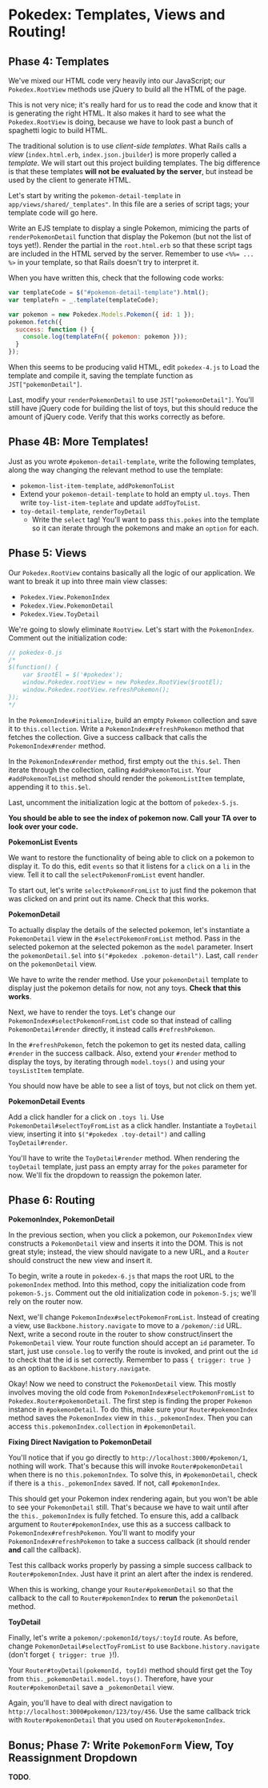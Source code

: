 # Pokedex: Templates, Views and Routing!

## Phase 4: Templates

We've mixed our HTML code very heavily into our JavaScript; our
`Pokedex.RootView` methods use jQuery to build all the HTML of the
page.

This is not very nice; it's really hard for us to read the code and
know that it is generating the right HTML. It also makes it hard to
see what the `Pokedex.RootView` is doing, because we have to look past
a bunch of spaghetti logic to build HTML.

The traditional solution is to use *client-side templates*. What Rails
calls a *view* (`index.html.erb`, `index.json.jbuilder`) is more
properly called a *template*. We will start out this project building
templates. The big difference is that these templates **will not be
evaluated by the server**, but instead be used by the client to
generate HTML.

Let's start by writing the `pokemon-detail-template` in
`app/views/shared/_templates"`. In this file are a series of script
tags; your template code will go here.

Write an EJS template to display a single Pokemon, mimicing the parts
of `renderPokemonDetail` function that display the Pokemon (but not
the list of toys yet!). Render the partial in the `root.html.erb` so
that these script tags are included in the HTML served by the
server. Remember to use `<%%= ... %>` in your template, so that Rails
doesn't try to interpret it.

When you have written this, check that the following code works:

```javascript
var templateCode = $("#pokemon-detail-template").html();
var templateFn = _.template(templateCode);

var pokemon = new Pokedex.Models.Pokemon({ id: 1 });
pokemon.fetch({
  success: function () {
    console.log(templateFn({ pokemon: pokemon }));
  }
});
```

When this seems to be producing valid HTML, edit `pokedex-4.js` to
Load the template and compile it, saving the template function as
`JST["pokemonDetail"]`.

Last, modify your `renderPokemonDetail` to use
`JST["pokemonDetail"]`. You'll still have jQuery code for building the
list of toys, but this should reduce the amount of jQuery code. Verify
that this works correctly as before.

## Phase 4B: More Templates!

Just as you wrote `#pokemon-detail-template`, write the following
templates, along the way changing the relevant method to use the
template:

* `pokemon-list-item-template`, `addPokemonToList`
* Extend your `pokemon-detail-template` to hold an empty
  `ul.toys`. Then write `toy-list-item-teplate` and update
  `addToyToList`.
* `toy-detail-template`, `renderToyDetail`
    * Write the `select` tag! You'll want to pass `this.pokes` into
      the template so it can iterate through the pokemons and make an
      `option` for each.

## Phase 5: Views

Our `Pokedex.RootView` contains basically all the logic of our
application. We want to break it up into three main view classes:

* `Pokedex.View.PokemonIndex`
* `Pokedex.View.PokemonDetail`
* `Pokedex.View.ToyDetail`

We're going to slowly eliminate `RootView`. Let's start with the
`PokemonIndex`. Comment out the initialization code:

```javascript
// pokedex-0.js
/*
$(function() {
    var $rootEl = $('#pokedex');
    window.Pokedex.rootView = new Pokedex.RootView($rootEl);
    window.Pokedex.rootView.refreshPokemon();
});
*/
```

In the `PokemonIndex#initialize`, build an empty `Pokemon` collection
and save it to `this.collection`. Write a
`PokemonIndex#refreshPokemon` method that fetches the collection. Give
a success callback that calls the `PokemonIndex#render` method.

In the `PokemonIndex#render` method, first empty out the
`this.$el`. Then iterate through the collection, calling
`#addPokemonToList`. Your `#addPokemonToList` method should render the
`pokemonListItem` template, appending it to `this.$el`.

Last, uncomment the initialization logic at the bottom of
`pokedex-5.js`.

**You should be able to see the index of pokemon now. Call your TA
over to look over your code.**

**PokemonList Events**

We want to restore the functionality of being able to click on a
pokemon to display it. To do this, edit `events` so that it listens
for a `click` on a `li` in the view. Tell it to call the
`selectPokemonFromList` event handler.

To start out, let's write `selectPokemonFromList` to just find the
pokemon that was clicked on and print out its name. Check that this
works.

**PokemonDetail**

To actually display the details of the selected pokemon, let's
instantiate a `PokemonDetail` view in the `#selectPokemonFromList`
method. Pass in the selected pokemon at the selected pokemon as the
`model` parameter. Insert the `pokemonDetail.$el` into `$("#pokedex
.pokemon-detail")`. Last, call `render` on the `pokemonDetail` view.

We have to write the render method. Use your `pokemonDetail` template
to display just the pokemon details for now, not any toys. **Check
that this works**.

Next, we have to render the toys. Let's change our
`PokemonIndex#selectPokemonFromList` code so that instead of calling
`PokemonDetail#render` directly, it instead calls `#refreshPokemon`.

In the `#refreshPokemon`, fetch the pokemon to get its nested data,
calling `#render` in the success callback. Also, extend your `#render`
method to display the toys, by iterating through `model.toys()` and
using your `toysListItem` template.

You should now have be able to see a list of toys, but not click on
them yet.

**PokemonDetail Events**

Add a click handler for a click on `.toys li`. Use
`PokemonDetail#selectToyFromList` as a click handler. Instantiate a
`ToyDetail` view, inserting it into `$("#pokedex .toy-detail")` and
calling `ToyDetail#render`.

You'll have to write the `ToyDetail#render` method. When rendering the
`toyDetail` template, just pass an empty array for the `pokes`
parameter for now. We'll fix the dropdown to reassign the pokemon
later.

## Phase 6: Routing

**PokemonIndex, PokemonDetail**

In the previous section, when you click a pokemon, our `PokemonIndex`
view constructs a `PokemonDetail` view and inserts it into the
DOM. This is not great style; instead, the view should navigate to a
new URL, and a `Router` should construct the new view and insert it.

To begin, write a route in `pokedex-6.js` that maps the root URL to
the `pokemonIndex` method. Into this method, copy the initialization
code from `pokemon-5.js`. Comment out the old initialization code in
`pokemon-5.js`; we'll rely on the router now.

Next, we'll change `PokemonIndex#selectPokemonFromList`. Instead of
creating a view, use `Backbone.history.navigate` to move to a
`/pokemon/:id` URL. Next, write a second route in the router to show
construct/insert the `PokemonDetail` view. Your route function should
accept an `id` parameter. To start, just use `console.log` to verify
the route is invoked, and print out the `id` to check that the id is
set correctly. Remember to pass `{ trigger: true }` as an option to
`Backbone.history.navigate`.

Okay! Now we need to construct the `PokemonDetail` view. This mostly
involves moving the old code from `PokemonIndex#selectPokemonFromList`
to `Pokedex.Router#pokemonDetail`. The first step is finding the
proper `Pokemon` instance in `#pokemonDetail`. To do this, make sure
your `Router#pokemonIndex` method saves the `PokemonIndex` view in
`this._pokemonIndex`. Then you can access
`this.pokemonIndex.collection` in `#pokemonDetail`.

**Fixing Direct Navigation to PokemonDetail**

You'll notice that if you go directly to
`http://localhost:3000/#pokemon/1`, nothing will work. That's because
this will invoke `Router#pokemonDetail` when there is no
`this.pokemonIndex`. To solve this, in `#pokemonDetail`, check if there
is a `this._pokemonIndex` saved. If not, call `#pokemonIndex`.

This should get your Pokemon index rendering again, but you won't be
able to see your `PokemonDetail` still. That's because we have to wait
until after the `this._pokemonIndex` is fully fetched. To ensure this,
add a callback argument to `Router#pokemonIndex`, use this as a
success callback to `PokemonIndex#refreshPokemon`. You'll want to
modify your `PokemonIndex#refreshPokemon` to take a success callback
(it should render **and** call the callback).

Test this callback works properly by passing a simple success callback
to `Router#pokemonIndex`. Just have it print an alert after the index
is rendered.

When this is working, change your `Router#pokemonDetail` so that the
callback to the call to `Router#pokemonIndex` to **rerun** the
`pokemonDetail` method.

**ToyDetail**

Finally, let's write a `pokemon/:pokemonId/toys/:toyId` route. As
before, change `PokemonDetail#selectToyFromList` to use
`Backbone.history.navigate` (don't forget `{ trigger: true }`!).

Your `Router#toyDetail(pokemonId, toyId)` method should first get the
Toy from `this._pokemonDetail.model.toys()`. Therefore, have your
`Router#pokemonDetail` save a `_pokemonDetail` view.

Again, you'll have to deal with direct navigation to
`http://localhost:3000#pokemon/123/toy/456`. Use the same callback
trick with `Router#pokemonDetail` that you used on
`Router#pokemonIndex`.

## Bonus; Phase 7: Write `PokemonForm` View, Toy Reassignment Dropdown

**TODO**.
